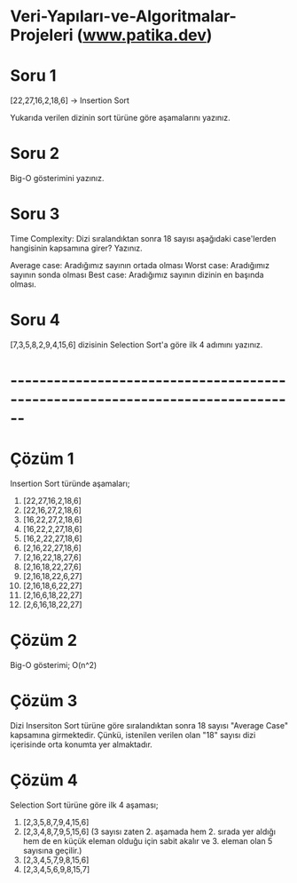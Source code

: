 # Veri-Yapıları-ve-Algoritmalar-Projeleri (www.patika.dev)
# Soru 1
[22,27,16,2,18,6] -> Insertion Sort

Yukarıda verilen dizinin sort türüne göre aşamalarını yazınız.

# Soru 2
Big-O gösterimini yazınız.

# Soru 3
Time Complexity: Dizi sıralandıktan sonra 18 sayısı aşağıdaki case'lerden hangisinin kapsamına girer? Yazınız.

Average case: Aradığımız sayının ortada olması
Worst case: Aradığımız sayının sonda olması
Best case: Aradığımız sayının dizinin en başında olması.

# Soru 4
[7,3,5,8,2,9,4,15,6] dizisinin Selection Sort'a göre ilk 4 adımını yazınız.

# ------------------------------------------------------------------------------

# Çözüm 1
Insertion Sort türünde aşamaları;

1) [22,27,16,2,18,6]
2) [22,16,27,2,18,6]
3) [16,22,27,2,18,6]
4) [16,22,2,27,18,6]
5) [16,2,22,27,18,6]
6) [2,16,22,27,18,6]
7) [2,16,22,18,27,6]
8) [2,16,18,22,27,6]
9) [2,16,18,22,6,27]
10) [2,16,18,6,22,27]
11) [2,16,6,18,22,27]
12) [2,6,16,18,22,27]

# Çözüm 2
Big-O gösterimi;
O(n^2)

# Çözüm 3
Dizi Insersiton Sort türüne göre sıralandıktan sonra 18 sayısı "Average Case" kapsamına girmektedir.
Çünkü, istenilen verilen olan "18" sayısı dizi içerisinde orta konumta yer almaktadır.

# Çözüm 4
Selection Sort türüne göre ilk 4 aşaması;
1) [2,3,5,8,7,9,4,15,6]
2) [2,3,4,8,7,9,5,15,6] (3 sayısı zaten 2. aşamada hem 2. sırada yer aldığı hem de en küçük eleman olduğu için sabit akalır ve 3. eleman olan 5 sayısına geçilir.)
3) [2,3,4,5,7,9,8,15,6]
4) [2,3,4,5,6,9,8,15,7]
